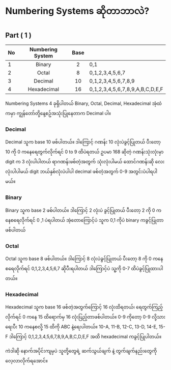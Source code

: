 # Numbering Systems ဆိုတာဘာလဲ? 

## Part ( 1 )

| No | Numbering System | Base|                                 |
|:---|:----------------:|:---:|:--------------------------------|
| 1  |    Binary        |  2  | 0,1                             |
| 2  |    Octal         |  8  | 0,1,2,3,4,5,6,7                 |
| 3  |    Decimal       |  10 | 0,1,2,3,4,5,6,7,8,9             |
| 4  |    Hexadecimal   |  16 | 0,1,2,3,4,5,6,7,8,9,A,B,C,D,E,F |

Numbering Systems 4 ခုရှိပါတယ် Binary, Octal, Decimal, Hexadecimal အဲ့ထဲကမှာ ကျွန်တော်တို့နေ့စဥ်အသုံးပြုနေတာက Decimal ပါ။

### Decimal
Decimal သူက base 10 ဖစ်ပါတယ်။ ဒါကြောင့် ဂဏန်း 10 လုံးပဲခွင့်ပြုတယ် ပီးတော့ 10 ကို 0 ကနေရေတွက်လိုက်ရင် 0 to 9 ထိပဲရတယ် ဥပမာ 168 ဆိုတဲ့ ဂဏန်းသုံးလုံးမှာ digit က 3 လုံးပါပါတယ် ရာဂဏန်းဖစ်တဲ့အတွက် သုံးလုံးပါမယ် ထောင်ဂဏန်းဆို လေးလုံးပါပါမယ် digit ဘယ်နှစ်လုံးပဲပါပါ decimal ဖစ်တဲ့အတွက် 0-9 အတွင်းပဲပါရပါမယ်။

### Binary 
Binary သူက base 2 ဖစ်ပါတယ်။ ဒါကြောင့် 2 လုံးပဲ ခွင့်ပြုတယ် ပီးတော့ 2 ကို 0 ကနေစရေလိုက်ရင် 0 ,1 ပဲရပါတယ် အဲ့တောကြောင့်ပဲ သူက 0,1 ကိုပဲ binary ကခွင့်ပြုတာဖစ်ပါတယ်

### Octal
Octal သူက base 8 ဖစ်ပါတယ်။ ဒါကြောင့် 8 လုံးပဲခွင့်ပြုတယ် ပီးတော့ 8 ကို 0 ကနေစရေလိုက်ရင် 0,1,2,3,4,5,6,7 ဆိုပီးရပါတယ် ဒါကြောင့်ပဲ သူ့ကို 0-7 ထိပဲခွင့်ပြုထားပါတယ်။

### Hexadecimal
Hexadecimal သူက base 16 ဖစ်တဲ့အတွက်ကြောင့် 16 လုံးထိရတယ်၊ ရေတွက်ကြည့်လိုက်ရင် 0 ကနေ 15 ထိရောက်မှ 16 လုံးပြည့်တာဖစ်ပါတယ်။ 0-9 ကိုတော့ 0-9 လို့သားရေးပီး 10 ကနေစလို့ 15 ထိကို ABC နဲ့ရေးပါတယ်။​ 10-A, 11-B, 12-C, 13-D, 14-E, 15-F ဒါကြောင့် 0,1,2,3,4,5,6,7,8,9,A,B,C,D,E,F အထိ hexadecimal ကခွင့်ပြုပါတယ်။

ကဲဒါဆို နောက်အပိုင်းကျမှပဲ သူတို့တွေရဲ့ ဆက်သွယ်ချက် နဲ့ တွက်ချက်နည်းတွေကို လေ့လာလိုက်ရအောင်။